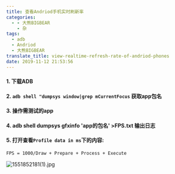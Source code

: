 ```yaml
---
title: 查看Andriod手机实时刷新率
categories:
  - - 大熊BIGBEAR
    - 杂
tags:
  - adb
  - Andriod
  - 大熊BIGBEAR
translate_title: view-realtime-refresh-rate-of-andriod-phones
date: 2019-11-12 21:53:56
---
```

<!-- <meta name="referrer" content="no-referrer" /> -->

#### 1. 下载ADB
#### 2. `adb shell "dumpsys window|grep mCurrentFocus`  获取app包名
#### 3. 操作需测试的app
#### 4. adb shell dumpsys gfxinfo 'app的包名'  >FPS.txt  输出日志
#### 5. 打开查看`Profile data in ms`下的内容:
`FPS = 1000/Draw + Prepare + Process + Execute`


![1551852181(1).jpg](https://upload-images.jianshu.io/upload_images/14618365-1b54255c3ec7b157.jpg?imageMogr2/auto-orient/strip%7CimageView2/2/w/1240)

<!-- more -->


